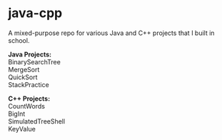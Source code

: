 # java-cpp
A mixed-purpose repo for various Java and C++ projects that I built in school.

**Java Projects:** \
BinarySearchTree\
MergeSort\
QuickSort\
StackPractice

**C++ Projects:**\
CountWords\
BigInt\
SimulatedTreeShell\
KeyValue
